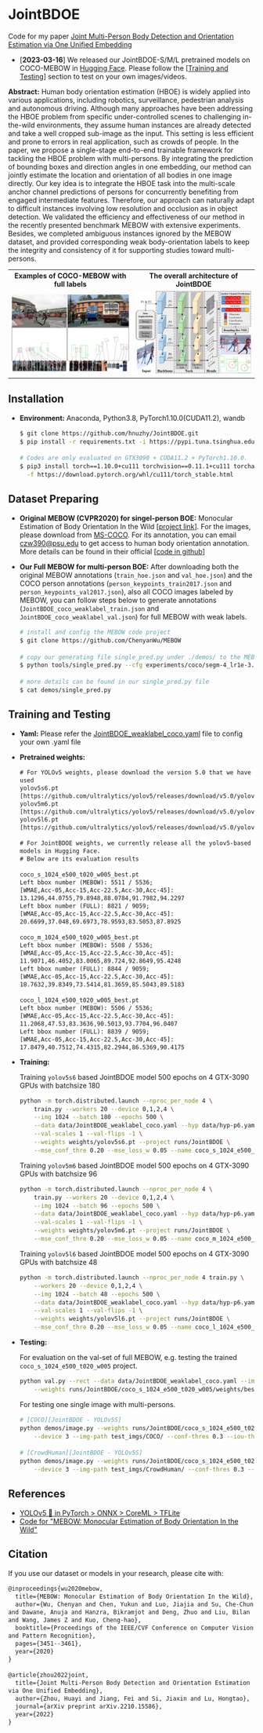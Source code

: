 # JointBDOE
Code for my paper [Joint Multi-Person Body Detection and Orientation Estimation via One Unified Embedding](https://arxiv.org/abs/2210.15586)

* [**2023-03-16**] We released our JointBDOE-S/M/L pretrained models on COCO-MEBOW in [Hugging Face](https://huggingface.co/HoyerChou/JointBDOE). Please follow the [[Training and Testing](#training-and-testing)] section to test on your own images/videos.


**Abstract:** Human body orientation estimation (HBOE) is widely applied into various applications, including robotics, surveillance, pedestrian analysis and autonomous driving. Although many approaches have been addressing the HBOE problem from specific under-controlled scenes to challenging in-the-wild environments, they assume human instances are already detected and take a well cropped sub-image as the input. This setting is less efficient and prone to errors in real application, such as crowds of people. In the paper, we propose a single-stage end-to-end trainable framework for tackling the HBOE problem with multi-persons. By integrating the prediction of bounding boxes and direction angles in one embedding, our method can jointly estimate the location and orientation of all bodies in one image directly. Our key idea is to integrate the HBOE task into the multi-scale anchor channel predictions of persons for concurrently benefiting from engaged intermediate features. Therefore, our approach can naturally adapt to difficult instances involving low resolution and occlusion as in object detection. We validated the efficiency and effectiveness of our method in the recently presented benchmark MEBOW with extensive experiments. Besides, we completed ambiguous instances ignored by the MEBOW dataset, and provided corresponding weak body-orientation labels to keep the integrity and consistency of it for supporting studies toward multi-persons.

<table>
<tr>
<th>Examples of COCO-MEBOW with full labels</th>
<th>The overall architecture of JointBDOE</th>
</tr>
<tr>
<td><img src="./images/examples.png" width="540"></td>
<td><img src="./images/architecture.png" width="500"></td> 
</tr>
</table>

## Installation

* **Environment:** Anaconda, Python3.8, PyTorch1.10.0(CUDA11.2), wandb

  ```bash
  $ git clone https://github.com/hnuzhy/JointBDOE.git
  $ pip install -r requirements.txt -i https://pypi.tuna.tsinghua.edu.cn/simple

  # Codes are only evaluated on GTX3090 + CUDA11.2 + PyTorch1.10.0.
  $ pip3 install torch==1.10.0+cu111 torchvision==0.11.1+cu111 torchaudio==0.10.0+cu111 \
    -f https://download.pytorch.org/whl/cu111/torch_stable.html
  ```

## Dataset Preparing

* **Original MEBOW (CVPR2020) for singel-person BOE:** Monocular Estimation of Body Orientation In the Wild [[project link](https://chenyanwu.github.io/MEBOW/)]. For the images, please download from [MS-COCO](https://cocodataset.org/#download). For its annotation, you can email [czw390@psu.edu](czw390@psu.edu) to get access to human body orientation annotation. More details can be found in their official [[code in github](https://github.com/ChenyanWu/MEBOW)]

* **Our Full MEBOW for multi-person BOE:** After downloading both the original MEBOW annotations (`train_hoe.json` and `val_hoe.json`) and the COCO person annotations (`person_keypoints_train2017.json` and `person_keypoints_val2017.json`), also all COCO images labeled by MEBOW, you can follow steps below to generate annotations (`JointBDOE_coco_weaklabel_train.json` and `JointBDOE_coco_weaklabel_val.json`) for full MEBOW with weak labels.
  ```bash
  # install and config the MEBOW code project
  $ git clone https://github.com/ChenyanWu/MEBOW

  # copy our generating file single_pred.py under ./demos/ to the MEBOW code project ./tools/
  $ python tools/single_pred.py --cfg experiments/coco/segm-4_lr1e-3.yaml

  # more details can be found in our single_pred.py file
  $ cat demos/single_pred.py 
  ```

## Training and Testing

* **Yaml:** Please refer the [JointBDOE_weaklabel_coco.yaml](./data/JointBDOE_weaklabel_coco.yaml) file to config your own .yaml file

* **Pretrained weights:** 
  ```
  # For YOLOv5 weights, please download the version 5.0 that we have used
  yolov5s6.pt
  [https://github.com/ultralytics/yolov5/releases/download/v5.0/yolov5s6.pt]
  yolov5m6.pt
  [https://github.com/ultralytics/yolov5/releases/download/v5.0/yolov5m6.pt]
  yolov5l6.pt
  [https://github.com/ultralytics/yolov5/releases/download/v5.0/yolov5l6.pt]
  
  # For JointBDOE weights, we currently release all the yolov5-based models in Hugging Face.
  # Below are its evaluation results
  
  coco_s_1024_e500_t020_w005_best.pt
  Left bbox number (MEBOW): 5511 / 5536;
  [WMAE,Acc-05,Acc-15,Acc-22.5,Acc-30,Acc-45]: 13.1296,44.0755,79.8948,88.0784,91.7982,94.2297
  Left bbox number (FULL): 8821 / 9059;
  [WMAE,Acc-05,Acc-15,Acc-22.5,Acc-30,Acc-45]: 20.6699,37.048,69.6973,78.9593,83.5053,87.8925

  coco_m_1024_e500_t020_w005_best.pt
  Left bbox number (MEBOW): 5508 / 5536;
  [WMAE,Acc-05,Acc-15,Acc-22.5,Acc-30,Acc-45]: 11.9071,46.4052,83.0065,89.724,92.8649,95.4248
  Left bbox number (FULL): 8844 / 9059;
  [WMAE,Acc-05,Acc-15,Acc-22.5,Acc-30,Acc-45]: 18.7632,39.8349,73.5414,81.3659,85.5043,89.5183
  
  coco_l_1024_e500_t020_w005_best.pt
  Left bbox number (MEBOW): 5506 / 5536;
  [WMAE,Acc-05,Acc-15,Acc-22.5,Acc-30,Acc-45]: 11.2068,47.53,83.3636,90.5013,93.7704,96.0407
  Left bbox number (FULL): 8839 / 9059;
  [WMAE,Acc-05,Acc-15,Acc-22.5,Acc-30,Acc-45]: 17.8479,40.7512,74.4315,82.2944,86.5369,90.4175
  ```
  
* **Training:**

  Training `yolov5s6` based JointBDOE model 500 epochs on 4 GTX-3090 GPUs with batchsize 180
  ```bash
  python -m torch.distributed.launch --nproc_per_node 4 \
      train.py --workers 20 --device 0,1,2,4 \
      --img 1024 --batch 180 --epochs 500 \
      --data data/JointBDOE_weaklabel_coco.yaml --hyp data/hyp-p6.yaml \
      --val-scales 1 --val-flips -1 \
      --weights weights/yolov5s6.pt --project runs/JointBDOE \
      --mse_conf_thre 0.20 --mse_loss_w 0.05 --name coco_s_1024_e500_t020_w005
  ```
  Training `yolov5m6` based JointBDOE model 500 epochs on 4 GTX-3090 GPUs with batchsize 96
  ```bash
  python -m torch.distributed.launch --nproc_per_node 4 \
      train.py --workers 20 --device 0,1,2,4 \
      --img 1024 --batch 96 --epochs 500 \
      --data data/JointBDOE_weaklabel_coco.yaml --hyp data/hyp-p6.yaml \
      --val-scales 1 --val-flips -1 \
      --weights weights/yolov5m6.pt --project runs/JointBDOE \
      --mse_conf_thre 0.20 --mse_loss_w 0.05 --name coco_m_1024_e500_t020_w005
  ```
  Training `yolov5l6` based JointBDOE model 500 epochs on 4 GTX-3090 GPUs with batchsize 48
  ```bash
  python -m torch.distributed.launch --nproc_per_node 4 train.py \
      --workers 20 --device 0,1,2,4 \
      --img 1024 --batch 48 --epochs 500 \
      --data data/JointBDOE_weaklabel_coco.yaml --hyp data/hyp-p6.yaml \
      --val-scales 1 --val-flips -1 \
      --weights weights/yolov5l6.pt --project runs/JointBDOE \
      --mse_conf_thre 0.20 --mse_loss_w 0.05 --name coco_l_1024_e500_t020_w005
  ```
  
* **Testing:**

  For evaluation on the val-set of full MEBOW, e.g. testing the trained `coco_s_1024_e500_t020_w005` project.
  ```bash
  python val.py --rect --data data/JointBDOE_weaklabel_coco.yaml --img 1024 \
      --weights runs/JointBDOE/coco_s_1024_e500_t020_w005/weights/best.pt --batch-size 16 --device 3
  ```
  For testing one single image with multi-persons.
  ```bash
  # [COCO][JointBDOE - YOLOv5S] 
  python demos/image.py --weights runs/JointBDOE/coco_s_1024_e500_t020_w005/weights/best.pt \
      --device 3 --img-path test_imgs/COCO/ --conf-thres 0.3 --iou-thres 0.5 --gt-show --thickness 1
      
  # [CrowdHuman][JointBDOE - YOLOv5S] 
  python demos/image.py --weights runs/JointBDOE/coco_s_1024_e500_t020_w005/weights/best.pt \
      --device 3 --img-path test_imgs/CrowdHuman/ --conf-thres 0.3 --iou-thres 0.5
  ```
  
## References

* [YOLOv5 🚀 in PyTorch > ONNX > CoreML > TFLite](https://github.com/ultralytics/yolov5)
* [Code for "MEBOW: Monocular Estimation of Body Orientation In the Wild"](https://github.com/ChenyanWu/MEBOW)

## Citation

If you use our dataset or models in your research, please cite with:
```
@inproceedings{wu2020mebow,
  title={MEBOW: Monocular Estimation of Body Orientation In the Wild},
  author={Wu, Chenyan and Chen, Yukun and Luo, Jiajia and Su, Che-Chun and Dawane, Anuja and Hanzra, Bikramjot and Deng, Zhuo and Liu, Bilan and Wang, James Z and Kuo, Cheng-hao},
  booktitle={Proceedings of the IEEE/CVF Conference on Computer Vision and Pattern Recognition},
  pages={3451--3461},
  year={2020}
}

@article{zhou2022joint,
  title={Joint Multi-Person Body Detection and Orientation Estimation via One Unified Embedding},
  author={Zhou, Huayi and Jiang, Fei and Si, Jiaxin and Lu, Hongtao},
  journal={arXiv preprint arXiv.2210.15586},
  year={2022}
}
```
